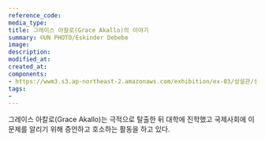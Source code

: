 ```yaml
---
reference_code:
media_type:
title: 그레이스 아칼로(Grace Akallo)의 이야기
summary: ©UN PHOTO/Eskinder Debebe
image: 
description: 
modified_at:
created_at:
components:
- https://wwm3.s3.ap-northeast-2.amazonaws.com/exhibition/ex-03/상설관/상설관1+왼편/1-13.그레이스+아칼로213713.jpg
tags:
-
---
```


그레이스 아칼로(Grace Akallo)는 극적으로 탈출한 뒤 대학에 진학했고 국제사회에 이 문제를 알리기 위해 증언하고 호소하는 활동을 하고 있다. 